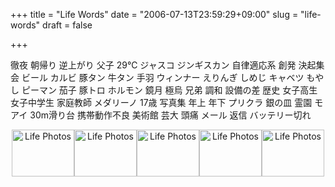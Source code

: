 +++
title = "Life Words"
date = "2006-07-13T23:59:29+09:00"
slug = "life-words"
draft = false

+++

<p>徹夜 朝帰り 逆上がり 父子 29℃ ジャスコ ジンギスカン 自律適応系 創発 決起集会 ビール カルビ 豚タン 牛タン 手羽 ウィンナー えりんぎ しめじ キャベツ もやし ピーマン 茄子 豚トロ ホルモン 鏡月 極烏 兄弟 調和 設備の差 歴史 女子高生 女子中学生 家庭教師 メダリーノ 17歳 写真集 年上 年下 プリクラ 銀の皿 霊園 モアイ 30m滑り台 携帯動作不良 美術館 芸大 頭痛 メール 返信 バッテリー切れ<br />
<center><img src="http://static.flickr.com/63/189133492_ee0fda60c5_t.jpg" width="100" height="75" alt="Life Photos" /><img src="http://static.flickr.com/46/189133568_c145be7406_t.jpg" width="100" height="75" alt="Life Photos" /><img src="http://static.flickr.com/65/189133596_3e8b92c55c_t.jpg" width="100" height="75" alt="Life Photos" /><img src="http://static.flickr.com/76/189133625_f1dac239e5_t.jpg" width="100" height="75" alt="Life Photos" /><img src="http://static.flickr.com/59/189133696_91cf1c16f7_t.jpg" width="100" height="75" alt="Life Photos" /><br />
</center></p>
<p></p>
